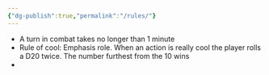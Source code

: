 ```yaml
---
{"dg-publish":true,"permalink":"/rules/"}
---
```



-   A turn in combat takes no longer than 1 minute
-   Rule of cool: Emphasis role. When an action is really cool the player rolls a D20 twice. The number furthest from the 10 wins
- 
